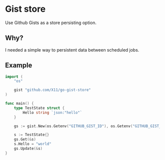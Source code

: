 # Gist store
Use Github Gists as a store persisting option.

## Why?
I needed a simple way to persistent data between scheduled jobs. 

## Example
```go
import (
	"os"

	gist "github.com/X11/go-gist-store"
)

func main() {
	type TestState struct {
		Hello string `json:"hello"`
	}

	gs := gist.New(os.Getenv("GITHUB_GIST_ID"), os.Getenv("GITHUB_GIST_FILENAME"), os.Getenv("GITHUB_AUTHENTICATION"))

	s := TestState{}
	gs.Get(&s)
	s.Hello = "world"
	gs.Update(&s)
}

```

